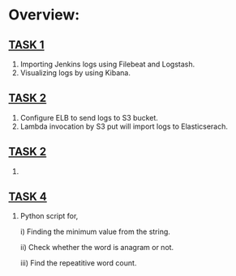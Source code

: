 # Overview:

## [TASK 1](https://github.com/kmohan778/Technical/tree/main/task1)
   
   1. Importing Jenkins logs using Filebeat and Logstash.
   2. Visualizing logs by using Kibana.

## [TASK 2](https://github.com/kmohan778/Technical/tree/main/task2)
   
   1. Configure ELB to send logs to S3 bucket.
   2. Lambda invocation by S3 put will import logs to Elasticserach.

## [TASK 2](https://github.com/kmohan778/Technical/tree/main/task3)

   1.

## [TASK 4](https://github.com/kmohan778/Technical/tree/main/task4)
   
   1. Python script for,
      
       i) Finding the minimum value from the string.
      
      ii) Check whether the word is anagram or not.
     
      iii) Find the repeatitive word count.
